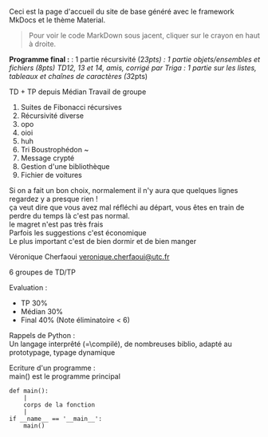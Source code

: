 Ceci est la page d'accueil du site de base généré avec le framework MkDocs et le thème Material.

> Pour voir le code MarkDown sous jacent, cliquer sur le crayon en haut à droite.

**Programme final :**
: 1 partie récursivité (2*3pts)
: 1 partie objets/ensembles et fichiers (8pts) TD12, 13 et 14, amis, corrigé par Triga
: 1 partie sur les listes, tableaux et chaînes de caractères (3*2pts)

TD + TP depuis Médian 
Travail de groupe

1. Suites de Fibonacci récursives
2. Récursivité diverse
3. opo
4. oioi
5. huh
6. Tri Boustrophédon ~
7. Message crypté
8. Gestion d'une bibliothèque
9. Fichier de voitures

Si on a fait un bon choix, normalement il n'y aura que quelques lignes
regardez y a presque rien !  
ça veut dire que vous avez mal réfléchi au départ, vous êtes en train de perdre du temps là c'est pas normal.  
le magret n'est pas très frais  
Parfois les suggestions c'est économique  
Le plus important c'est de bien dormir et de bien manger  
  
  

Véronique Cherfaoui
veronique.cherfaoui@utc.fr     

6 groupes de TD/TP  

Evaluation : 

- TP      30%
- Médian  30%
- Final   40% (Note éliminatoire < 6)

Rappels de Python :  
Un langage interprêté (=\compilé), de nombreuses biblio, adapté au prototypage, typage dynamique  
  
Ecriture d'un programme :  
main() est le programme principal  

    def main():
        |
        corps de la fonction
        |
    if __name__ == '__main__':
        main()